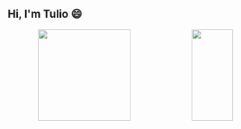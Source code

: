 ## Hi, I'm Tulio 😄
<div align="center" style="display: flex">
  <img height="180em" style="width: 60%;" src="https://github-readme-stats.vercel.app/api?username=TulioPintoNeto&show_icons=true&theme=dark&count_private=true"/>
  <img height="180em" style="width: 40%;" src="https://github-readme-stats.vercel.app/api/top-langs/?username=TulioPintoNeto&layout=compact&count_private=true&show_icons=true&theme=dark" />
</div>
